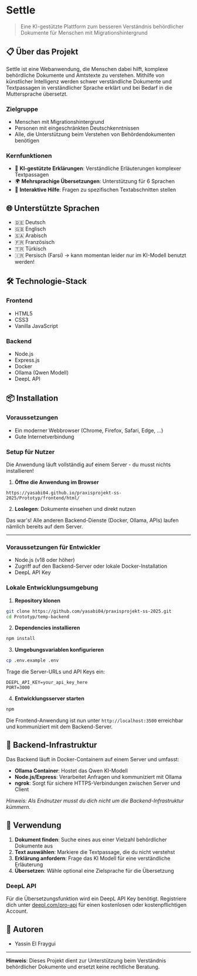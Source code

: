 # Settle

> Eine KI-gestützte Plattform zum besseren Verständnis behördlicher Dokumente für Menschen mit Migrationshintergrund

## 📋 Über das Projekt

Settle ist eine Webanwendung, die Menschen dabei hilft, komplexe behördliche Dokumente und Amtstexte zu verstehen. Mithilfe von künstlicher Intelligenz werden schwer verständliche Dokumente und Textpassagen in verständlicher Sprache erklärt und bei Bedarf in die Muttersprache übersetzt.

### Zielgruppe

- Menschen mit Migrationshintergrund
- Personen mit eingeschränkten Deutschkenntnissen
- Alle, die Unterstützung beim Verstehen von Behördendokumenten benötigen

### Kernfunktionen

- 🤖 **KI-gestützte Erklärungen**: Verständliche Erläuterungen komplexer Textpassagen
- 🌍 **Mehrsprachige Übersetzungen**: Unterstützung für 6 Sprachen
- 💬 **Interaktive Hilfe**: Fragen zu spezifischen Textabschnitten stellen

## 🌐 Unterstützte Sprachen

- 🇩🇪 Deutsch
- 🇬🇧 Englisch
- 🇸🇦 Arabisch
- 🇫🇷 Französisch
- 🇹🇷 Türkisch
- 🇮🇷 Persisch (Farsi) -> kann momentan leider nur im KI-Modell benutzt werden!

## 🛠️ Technologie-Stack

### Frontend
- HTML5
- CSS3
- Vanilla JavaScript

### Backend
- Node.js
- Express.js
- Docker
- Ollama (Qwen Modell)
- DeepL API

## 📦 Installation

### Voraussetzungen

- Ein moderner Webbrowser (Chrome, Firefox, Safari, Edge, ...)
- Gute Internetverbindung

### Setup für Nutzer

Die Anwendung läuft vollständig auf einem Server - du musst nichts installieren!

1. **Öffne die Anwendung im Browser**
```
https://yasabi04.github.io/praxisprojekt-ss-2025/Prototyp/frontend/html/
```

2. **Loslegen**: Dokumente einsehen und direkt nutzen

Das war's! Alle anderen Backend-Dienste (Docker, Ollama, APIs) laufen nämlich bereits auf dem Server.

---


### Voraussetzungen für Entwickler

- Node.js (v18 oder höher)
- Zugriff auf den Backend-Server oder lokale Docker-Installation
- DeepL API Key

### Lokale Entwicklungsumgebung

1. **Repository klonen**
```bash
git clone https://github.com/yasabi04/praxisprojekt-ss-2025.git
cd Prototyp/temp-backend
```

2. **Dependencies installieren**
```bash
npm install
```

3. **Umgebungsvariablen konfigurieren**
```bash
cp .env.example .env
```

Trage die Server-URLs und API Keys ein:
```
DEEPL_API_KEY=your_api_key_here
PORT=3000
```

4. **Entwicklungsserver starten**
```bash
npm 
```

Die Frontend-Anwendung ist nun unter `http://localhost:3500` erreichbar und kommuniziert mit dem Backend-Server.

## 🐳 Backend-Infrastruktur

Das Backend läuft in Docker-Containern auf einem Server und umfasst:

- **Ollama Container**: Hostet das Qwen KI-Modell
- **Node.js/Express**: Verarbeitet Anfragen und kommuniziert mit Ollama
- **ngrok**: Sorgt für sichere HTTPS-Verbindungen zwischen Server und Client

*Hinweis: Als Endnutzer musst du dich nicht um die Backend-Infrastruktur kümmern.*

## 📖 Verwendung

1. **Dokument finden**: Suche eines aus einer Vielzahl behördlicher Dokumente aus
2. **Text auswählen**: Markiere die Textpassage, die du nicht verstehst
3. **Erklärung anfordern**: Frage das KI Modell für eine verständliche Erläuterung
4. **Übersetzen**: Wähle optional eine Zielsprache für die Übersetzung


### DeepL API

Für die Übersetzungsfunktion wird ein DeepL API Key benötigt. Registriere dich unter [deepl.com/pro-api](https://www.deepl.com/pro-api) für einen kostenlosen oder kostenpflichtigen Account.


## 👥 Autoren

- Yassin El Fraygui

---

**Hinweis**: Dieses Projekt dient zur Unterstützung beim Verständnis behördlicher Dokumente und ersetzt keine rechtliche Beratung.
